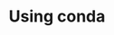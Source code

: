 ---
title: "Using conda"
teaching: 20
exercises: 5
questions:
- "How can I use conda to create new environments?"
- "How can I use conda to install packages?"
- "Why should I use python environments during development?"
objectives:
- "Be able to name and initialize different built-in data types of Python"
keypoints:
- "Numeric data types include integers (`int`), floating point numbers (`float`), and complex numbers."
- "Text is represented as a string (`str`)"
- "You can use lists, tuples, or dicitionaries to group data together"
- "Tuples and lists are similar, but tuples cannot be modified after they are created."
- "Python dictonaries use key-value pairs to group data together"
---